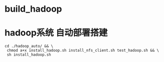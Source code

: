 # build_hadoop
# hadoop系统 自动部署搭建
```
cd ./hadoop_auto/ && \
 chmod a+x install_hadoop.sh install_nfs_client.sh test_hadoop.sh && \
 sh install_hadoop.sh
```


